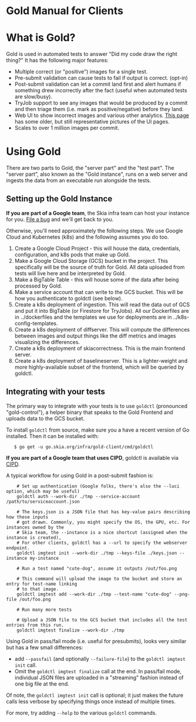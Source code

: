 Gold Manual for Clients
=======================

What is Gold?
=============

Gold is used in automated tests to answer "Did my code draw the right thing?"
It has the following major features:
 - Multiple correct (or "positive") images for a single test.
 - Pre-submit validation can cause tests to fail if output is correct. (opt-in)
 - Post-submit validation can let a commit land first and alert humans if something
   drew incorrectly after the fact (useful when automated tests are slow/busy).
 - TryJob support to see any images that would be produced by a commit and then triage them
   (i.e. mark as positive/negative) before they land.
 - Web UI to show incorrect images and various other analytics.
   [This page](https://skia.org/dev/testing/skiagold) has some older, but still representative
   pictures of the UI pages.
 - Scales to over 1 million images per commit.

Using Gold
==========

There are two parts to Gold, the "server part" and the "test part". The "server part", also known as
the "Gold instance", runs on a web server and ingests the data from an executable run alongside the
tests.

Setting up the Gold Instance
----------------------------

**If you are part of a Google team**, the Skia infra team can host your instance for you.
[File a bug](https://bugs.chromium.org/p/skia/issues/entry?template=New+Gold+Instance) and we'll
get back to you.

Otherwise, you'll need approximately the following steps. We use Google Cloud and Kubernetes (k8s)
and the following assumes you do too.

 1. Create a Google Cloud Project - this will house the data, credentials, configuration, and
    k8s pods that make up Gold.
 2. Make a Google Cloud Storage (GCS) bucket in the project. This specifically will be the source
    of truth for Gold. All data uploaded from tests will live here and be interpreted by Gold.
 3. Make a BigTable Table - this will house some of the data after being processed by Gold.
 4. Make a service account that can write to the GCS bucket. This will be how you authenticate to
    goldctl (see below).
 4. Create a k8s deployment of ingestion. This will read the data out of GCS and put it into
    BigTable (or Firestore for TryJobs). All our Dockerfiles are in ../dockerfiles
    and the templates we use for deployments are in ../k8s-config-templates.
 5. Create a k8s deployment of diffserver. This will compute the differences between images
    and output things like the diff metrics and images visualizing the differences.
 6. Create a k8s deployment of skiacorrectness. This is the main frontend server.
 7. Create a k8s deployment of baselineserver. This is a lighter-weight and more highly-available
    subset of the frontend, which will be queried by goldctl.

Integrating with your tests
---------------------------

The primary way to integrate with your tests is to use `goldctl` (pronounced "gold-control"),
a helper binary that speaks to the Gold Frontend and uploads data to the GCS bucket.

To install `goldctl` from source, make sure you a have a recent version of Go installed.
Then it can be installed with:

```console
   $ go get -u go.skia.org/infra/gold-client/cmd/goldctl
```

**If you are part of a Google team that uses CIPD**, goldctl is available via
[CIPD](https://chrome-infra-packages.appspot.com/p/skia/tools/goldctl).

A typical workflow for using Gold in a post-submit fashion is:

```console
    # Set up authentication (Google folks, there's also the --luci option, which may be useful)
    goldctl auth --work-dir ./tmp --service-account /path/to/serviceaccount.json

    # The keys.json is a JSON file that has key-value pairs describing how these inputs
    # got drawn. Commonly, you might specify the OS, the GPU, etc. For instances owned by the
    # Skia team, the --instance is a nice shortcut (assigned when the instance is created),
    # For other clients, goldctl has a --url to specify the webserver endpoint.
    goldctl imgtest init --work-dir ./tmp --keys-file ./keys.json --instance my-instance

    # Run a test named "cute-dog", assume it outputs /out/foo.png

    # This command will upload the image to the bucket and store an entry for test-name linking
    # to that image.
    goldctl imgtest add --work-dir ./tmp --test-name "cute-dog" --png-file /out/foo.png

    # Run many more tests

    # Upload a JSON file to the GCS bucket that includes all the test entries from this run.
    goldctl imgtest finalize --work-dir ./tmp
```

Using Gold in pass/fail mode (i.e. useful for presubmits), looks very similar but has a few
small differences:
 - add `--passfail` (and optionally `--failure-file`) to the `goldctl imgtest init` call.
 - Omit the `goldctl imgtest finalize` call at the end. In pass/fail mode, individual JSON files
   are uploaded in a "streaming" fashion instead of one big file at the end.

Of note, the `goldctl imgtest init` call is optional; it just makes the future calls less verbose
by specifying things once instead of multiple times.

For more, try adding `--help` to the various `goldctl` commands.
